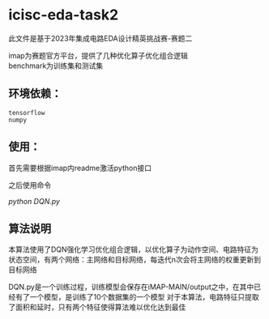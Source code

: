 # icisc-eda-task2
此文件是基于2023年集成电路EDA设计精英挑战赛-赛题二

imap为赛题官方平台，提供了几种优化算子优化组合逻辑  
benchmark为训练集和测试集



## 环境依赖：
    tensorflow
    numpy

## 使用：
首先需要根据imap内readme激活python接口

之后使用命令

*python DQN.py <args>*
## 算法说明

本算法使用了DQN强化学习优化组合逻辑，以优化算子为动作空间、电路特征为状态空间，有两个网络：主网络和目标网络，每迭代n次会将主网络的权重更新到目标网络

DQN.py是一个训练过程，训练模型会保存在iMAP-MAIN/output之中，在其中已经有了一个模型，是训练了10个数据集的一个模型
对于本算法，电路特征只提取了面积和延时，只有两个特征使得算法难以优化达到最佳